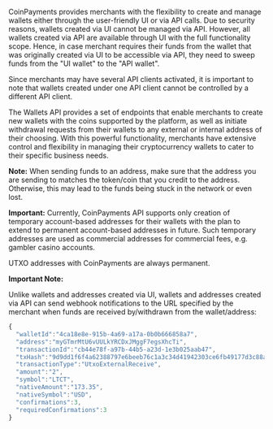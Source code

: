 CoinPayments provides merchants with the flexibility to create and manage wallets either through the user-friendly UI or
via API calls. Due to security reasons, wallets created via UI cannot be managed via API. However, all wallets created
via API are available through UI with the full functionality scope. Hence, in case merchant requires their funds
from the wallet that was originally created via UI to be accessible via API, they need to sweep funds from the "UI wallet"
to the "API wallet".

Since merchants may have several API clients activated, it is important to note that wallets created under one API client
cannot be controlled by a different API client.

The Wallets API provides a set of endpoints that enable merchants to create new wallets with the coins supported by the platform, as well as 
initiate withdrawal requests from their wallets to any external or internal address of their choosing. With this 
powerful functionality, merchants have extensive control and flexibility in managing their cryptocurrency wallets to cater to
their specific business needs.

**Note:** When sending funds to an address, make sure that the address you are sending to matches the token/coin
that you credit to the address. Otherwise, this may lead to the funds being stuck in the network or even lost.

**Important:** Currently, CoinPayments API supports only creation of temporary account-based addresses for their wallets with the plan to extend to 
permanent account-based addresses in future. Such temporary addresses are used as commercial addresses for commercial 
fees, e.g. gambler casino accounts.

UTXO addresses with CoinPayments are always permanent.

**Important Note:**

Unlike wallets and addresses created via UI, wallets and addresses created via API can send webhook notifications to 
the URL specified by the merchant when funds are received by/withdrawn from the wallet/address:
```javascript
{
  "walletId":"4ca18e8e-915b-4a69-a17a-0b0b666858a7",
  "address":"myGTmrMtU6vUULkYRCDxJMggF7egsXhcTi",
  "transactionId":"cb44e78f-a97b-44b5-a23d-1e3b025aab47",
  "txHash":"9d9dd1f6f4a62388797e6beeb76c1a3c34d41942303ce6fb49177d3c88a74d11",
  "transactionType":"UtxoExternalReceive",
  "amount":"2",
  "symbol":"LTCT",
  "nativeAmount":"173.35",
  "nativeSymbol":"USD",
  "confirmations":3,
  "requiredConfirmations":3
}
```
